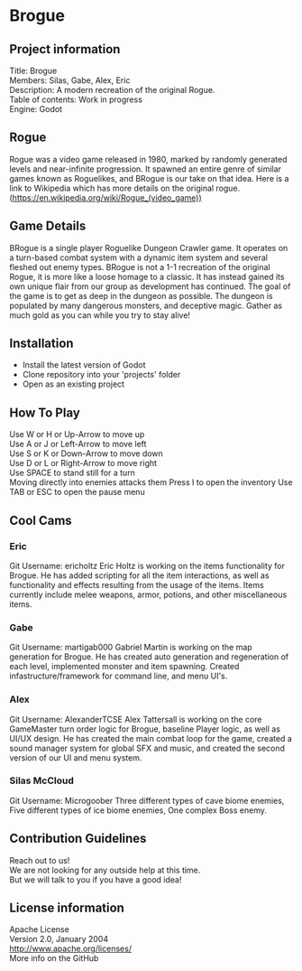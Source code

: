 # Brogue #
## Project information ##
Title: Brogue  
Members: Silas, Gabe, Alex, Eric  
Description: A modern recreation of the original Rogue.  
Table of contents: Work in progress  
Engine: Godot  

## Rogue ##
Rogue was a video game released in 1980, marked by randomly generated levels and near-infinite progression. It spawned
an entire genre of similar games known as Roguelikes, and BRogue is our take on that idea.
Here is a link to Wikipedia which has more details on the original rogue.
(https://en.wikipedia.org/wiki/Rogue_(video_game))

## Game Details ##
BRogue is a single player Roguelike Dungeon Crawler game. It operates on a turn-based combat system with a dynamic item system and several fleshed out enemy types.
BRogue is not a 1-1 recreation of the original Rogue, it is more like a loose homage to a classic. It has instead gained its own unique flair from our group as development has continued.
The goal of the game is to get as deep in the dungeon as possible. The dungeon is populated by many dangerous monsters, and deceptive magic. Gather as much gold as you can while you try to stay alive!

## Installation ##
- Install the latest version of Godot
- Clone repository into your 'projects' folder
- Open as an existing project

## How To Play ##
Use W or H or Up-Arrow to move up  
Use A or J or Left-Arrow to move left  
Use S or K or Down-Arrow to move down  
Use D or L or Right-Arrow to move right  
Use SPACE to stand still for a turn  
Moving directly into enemies attacks them
Press I to open the inventory
Use TAB or ESC to open the pause menu  

## Cool Cams ##
### Eric ###
Git Username: ericholtz
Eric Holtz is working on the items functionality for Brogue. He has added scripting for all the item interactions, as well as functionality and effects resulting from the usage of the items. Items currently include melee weapons, armor, potions, and other miscellaneous items.

### Gabe ###
Git Username: martigab000
Gabriel Martin is working on the map generation for Brogue. He has created auto generation and regeneration of each level, implemented monster and item spawning.
Created infastructure/framework for command line, and menu UI's. 

### Alex ###
Git Username: AlexanderTCSE
Alex Tattersall is working on the core GameMaster turn order logic for Brogue, baseline Player logic, as well as UI/UX design. He has created the main combat loop for the game, created a sound manager system for global SFX and music, and created the second version of our UI and menu system.

### Silas McCloud ###
Git Username: Microgoober
Three different  types of cave biome enemies,
Five different  types of ice biome enemies,
One complex Boss enemy.

## Contribution Guidelines ##
Reach out to us!  
We are not looking for any outside help at this time.  
But we will talk to you if you have a good idea!  

## License information ##
Apache License  
Version 2.0, January 2004  
http://www.apache.org/licenses/  
More info on the GitHub  
